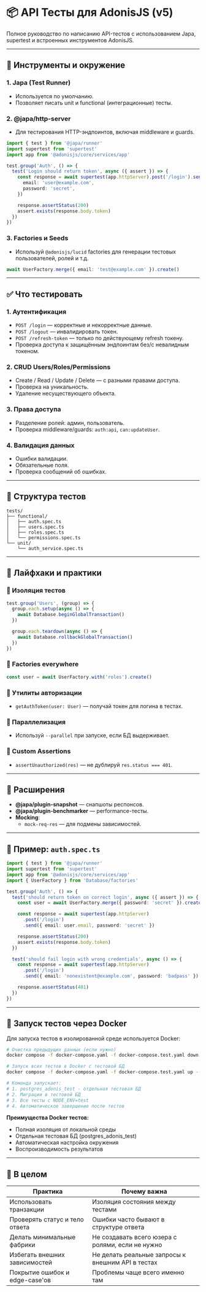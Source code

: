 
# 📦 API Тесты для AdonisJS (v5)

Полное руководство по написанию API-тестов с использованием Japa, supertest и встроенных инструментов AdonisJS.

---

## 🔧 Инструменты и окружение

### 1. **Japa (Test Runner)**
- Используется по умолчанию.
- Позволяет писать unit и functional (интеграционные) тесты.

### 2. **@japa/http-server**
- Для тестирования HTTP-эндпоинтов, включая middleware и guards.

```ts
import { test } from '@japa/runner'
import supertest from 'supertest'
import app from '@adonisjs/core/services/app'

test.group('Auth', () => {
  test('Login should return token', async ({ assert }) => {
    const response = await supertest(app.httpServer).post('/login').send({
      email: 'user@example.com',
      password: 'secret',
    })

    response.assertStatus(200)
    assert.exists(response.body.token)
  })
})
```

### 3. **Factories и Seeds**
- Используй `@adonisjs/lucid` factories для генерации тестовых пользователей, ролей и т.д.

```ts
await UserFactory.merge({ email: 'test@example.com' }).create()
```

---

## ✅ Что тестировать

### 1. **Аутентификация**
- `POST /login` — корректные и некорректные данные.
- `POST /logout` — инвалидировать токен.
- `POST /refresh-token` — только по действующему refresh токену.
- Проверка доступа к защищённым эндпоинтам без/с невалидным токеном.

### 2. **CRUD Users/Roles/Permissions**
- Create / Read / Update / Delete — с разными правами доступа.
- Проверка на уникальность.
- Удаление несуществующего объекта.

### 3. **Права доступа**
- Разделение ролей: админ, пользователь.
- Проверка middleware/guards: `auth:api`, `can:updateUser`.

### 4. **Валидация данных**
- Ошибки валидации.
- Обязательные поля.
- Проверка сообщений об ошибках.

---

## 📐 Структура тестов

```
tests/
├── functional/
│   ├── auth.spec.ts
│   ├── users.spec.ts
│   ├── roles.spec.ts
│   └── permissions.spec.ts
└── unit/
    └── auth_service.spec.ts
```

---

## 🧪 Лайфхаки и практики

### 🧼 Изоляция тестов

```ts
test.group('Users', (group) => {
  group.each.setup(async () => {
    await Database.beginGlobalTransaction()
  })

  group.each.teardown(async () => {
    await Database.rollbackGlobalTransaction()
  })
})
```

### 🤖 Factories everywhere

```ts
const user = await UserFactory.with('roles').create()
```

### 🔐 Утилиты авторизации
- `getAuthToken(user: User)` — получай токен для логина в тестах.

### 🧵 Параллелизация
- Используй `--parallel` при запуске, если БД выдерживает.

### 🧰 Custom Assertions
- `assertUnauthorized(res)` — не дублируй `res.status === 401`.

---

## 🧩 Расширения

- **@japa/plugin-snapshot** — снапшоты респонсов.
- **@japa/plugin-benchmarker** — performance-тесты.
- **Mocking**:
  - `mock-req-res` — для подмены зависимостей.

---

## 📄 Пример: `auth.spec.ts`

```ts
import { test } from '@japa/runner'
import supertest from 'supertest'
import app from '@adonisjs/core/services/app'
import { UserFactory } from 'Database/factories'

test.group('Auth', () => {
  test('should return token on correct login', async ({ assert }) => {
    const user = await UserFactory.merge({ password: 'secret' }).create()

    const response = await supertest(app.httpServer)
      .post('/login')
      .send({ email: user.email, password: 'secret' })

    response.assertStatus(200)
    assert.exists(response.body.token)
  })

  test('should fail login with wrong credentials', async () => {
    const response = await supertest(app.httpServer)
      .post('/login')
      .send({ email: 'nonexistent@example.com', password: 'badpass' })

    response.assertStatus(401)
  })
})
```

---

## 🐳 Запуск тестов через Docker

Для запуска тестов в изолированной среде используется Docker:

```bash
# Очистка предыдущих данных (если нужно)
docker compose -f docker-compose.yaml -f docker-compose.test.yaml down -v

# Запуск всех тестов в Docker с тестовой БД
docker compose -f docker-compose.yaml -f docker-compose.test.yaml up --abort-on-container-exit --exit-code-from server_test

# Команда запускает:
# 1. postgres_adonis_test - отдельная тестовая БД
# 2. Миграции в тестовой БД
# 3. Все тесты с NODE_ENV=test
# 4. Автоматическое завершение после тестов
```

**Преимущества Docker тестов:**
- Полная изоляция от локальной среды
- Отдельная тестовая БД (postgres_adonis_test)
- Автоматическая настройка окружения
- Воспроизводимость результатов

---

## 📌 В целом

| Практика                         | Почему важна                                          |
|----------------------------------|--------------------------------------------------------|
| Использовать транзакции          | Изоляция состояния между тестами                      |
| Проверять статус и тело ответа   | Ошибки часто бывают в структуре ответа                |
| Делать минимальные фабрики       | Не создавать всего юзера с ролями, если не нужно      |
| Избегать внешних зависимостей    | Не делать реальные запросы к внешним API в тестах     |
| Покрытие ошибок и edge-case'ов   | Проблемы чаще всего именно там                        |

